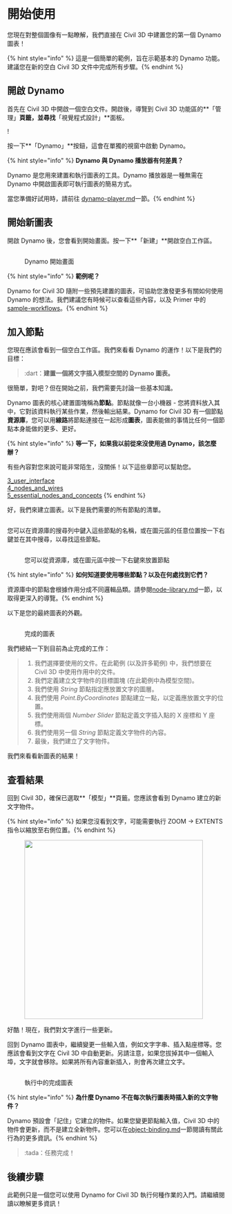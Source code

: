# 開始使用

您現在對整個圖像有一點瞭解，我們直接在 Civil 3D 中建置您的第一個 Dynamo 圖表！

{% hint style="info" %} 這是一個簡單的範例，旨在示範基本的 Dynamo 功能。建議您在新的空白 Civil 3D 文件中完成所有步驟。{% endhint %}

## 開啟 Dynamo

首先在 Civil 3D 中開啟一個空白文件。開啟後，導覽到 Civil 3D 功能區的**「管理」**頁籤，並尋找**「視覺程式設計」**面板。

\![](<../.gitbook/assets/image (7).png>)

按一下**「Dynamo」**按鈕，這會在單獨的視窗中啟動 Dynamo。

{% hint style="info" %} **Dynamo 與 Dynamo 播放器有何差異？**

Dynamo 是您用來建置和執行圖表的工具。Dynamo 播放器是一種無需在 Dynamo 中開啟圖表即可執行圖表的簡易方式。

當您準備好試用時，請前往 [dynamo-player.md](dynamo-player.md "mention")一節。{% endhint %}

## 開始新圖表

開啟 Dynamo 後，您會看到開始畫面。按一下**「新建」**開啟空白工作區。

<figure><img src="../.gitbook/assets/c3d-start.png" alt=""><figcaption><p>Dynamo 開始畫面</p></figcaption></figure>

{% hint style="info" %} **範例呢？**

Dynamo for Civil 3D 隨附一些預先建置的圖表，可協助您激發更多有關如何使用 Dynamo 的想法。我們建議您有時候可以查看這些內容，以及 Primer 中的[sample-workflows](sample-workflows/ "mention")。{% endhint %}

## 加入節點

您現在應該會看到一個空白工作區。我們來看看 Dynamo 的運作！以下是我們的目標：

>  :dart：**建置一個將文字插入模型空間的 Dynamo 圖表。**

很簡單，對吧？但在開始之前，我們需要先討論一些基本知識。

Dynamo 圖表的核心建置圖塊稱為**節點**。節點就像一台小機器 - 您將資料放入其中，它對該資料執行某些作業，然後輸出結果。Dynamo for Civil 3D 有一個節點**資源庫**，您可以用**線路**將節點連接在一起形成**圖表**，圖表能做的事情比任何一個節點本身能做的更多、更好。

{% hint style="info" %} **等一下，如果我以前從來沒使用過 Dynamo，該怎麼辦？**

有些內容對您來說可能非常陌生，沒關係！以下這些章節可以幫助您。

[3_user_interface](../3\_user\_interface/ "mention")\
 [4_nodes_and_wires](../4\_nodes\_and\_wires/ "mention")\
 [5_essential_nodes_and_concepts](../5\_essential\_nodes\_and\_concepts/ "mention") {% endhint %}

好，我們來建立圖表。以下是我們需要的所有節點的清單。

<figure><img src="../.gitbook/assets/c3d-create-text-node-list.png" alt=""><figcaption></figcaption></figure>

您可以在資源庫的搜尋列中鍵入這些節點的名稱，或在圖元區的任意位置按一下右鍵並在其中搜尋，以尋找這些節點。

<figure><img src="../.gitbook/assets/c3d-create-text-node-placement.gif" alt=""><figcaption><p>您可以從資源庫，或在圖元區中按一下右鍵來放置節點</p></figcaption></figure>

{% hint style="info" %} **如何知道要使用哪些節點？以及在何處找到它們？**

資源庫中的節點會根據作用分成不同邏輯品類。請參閱[node-library.md](node-library.md "mention")一節，以取得更深入的導覽。{% endhint %}

以下是您的最終圖表的外觀。

<figure><img src="../.gitbook/assets/c3d-text-create-final (2).png" alt=""><figcaption><p>完成的圖表</p></figcaption></figure>

我們總結一下到目前為止完成的工作：

> 1. 我們選擇要使用的文件。在此範例 (以及許多範例) 中，我們想要在 Civil 3D 中使用作用中的文件。
> 2. 我們定義建立文字物件的目標圖塊 (在此範例中為模型空間)。
> 3. 我們使用 _String_ 節點指定應放置文字的圖層。
> 4. 我們使用 _Point.ByCoordinates_ 節點建立一點，以定義應放置文字的位置。
> 5. 我們使用兩個 _Number Slider_ 節點定義文字插入點的 X 座標和 Y 座標。
> 6. 我們使用另一個 _String_ 節點定義文字物件的內容。
> 7. 最後，我們建立了文字物件。

我們來看看新圖表的結果！

## 查看結果

回到 Civil 3D，確保已選取**「模型」**頁籤。您應該會看到 Dynamo 建立的新文字物件。

{% hint style="info" %} 如果您沒看到文字，可能需要執行 ZOOM -> EXTENTS 指令以縮放至右側位置。{% endhint %}

<figure><img src="../.gitbook/assets/c3d-create-text-result.png" alt="" width="413"><figcaption></figcaption></figure>

好酷！現在，我們對文字進行一些更新。

回到 Dynamo 圖表中，繼續變更一些輸入值，例如文字字串、插入點座標等。您應該會看到文字在 Civil 3D 中自動更新。另請注意，如果您拔掉其中一個輸入埠，文字就會移除。如果將所有內容重新插入，則會再次建立文字。

<div data-full-width="false">

<figure><img src="../.gitbook/assets/c3d-create-text.gif" alt=""><figcaption><p>執行中的完成圖表</p></figcaption></figure>

</div>

{% hint style="info" %} **為什麼 Dynamo 不在每次執行圖表時插入新的文字物件？**

Dynamo 預設會「記住」它建立的物件。如果您變更節點輸入值，Civil 3D 中的物件會更新，而不是建立全新物件。您可以在[object-binding.md](advanced-topics/object-binding.md "mention")一節閱讀有關此行為的更多資訊。{% endhint %}

> :tada：任務完成！

## 後續步驟

此範例只是一個您可以使用 Dynamo for Civil 3D 執行何種作業的入門。請繼續閱讀以瞭解更多資訊！
